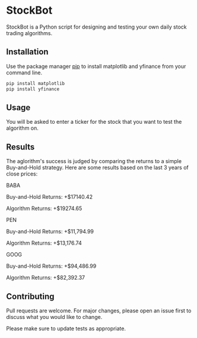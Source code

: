 # StockBot

StockBot is a Python script for designing and testing your own daily stock trading algorithms.

## Installation

Use the package manager [pip](https://pip.pypa.io/en/stable/) to install matplotlib and yfinance from your command line.

```bash
pip install matplotlib
pip install yfinance
```

## Usage
You will be asked to enter a ticker for the stock that you want to test the algorithm on.

## Results
The aglorithm's success is judged by comparing the returns to a simple Buy-and-Hold strategy. Here are some results based on the last 3 years of close prices:

BABA

Buy-and-Hold Returns: +$17140.42

Algorithm Returns: +$19274.65

PEN

Buy-and-Hold Returns: +$11,794.99

Algorithm Returns: +$13,176.74

GOOG

Buy-and-Hold Returns: +$94,486.99

Algorithm Returns: +$82,392.37

## Contributing
Pull requests are welcome. For major changes, please open an issue first to discuss what you would like to change.

Please make sure to update tests as appropriate.
